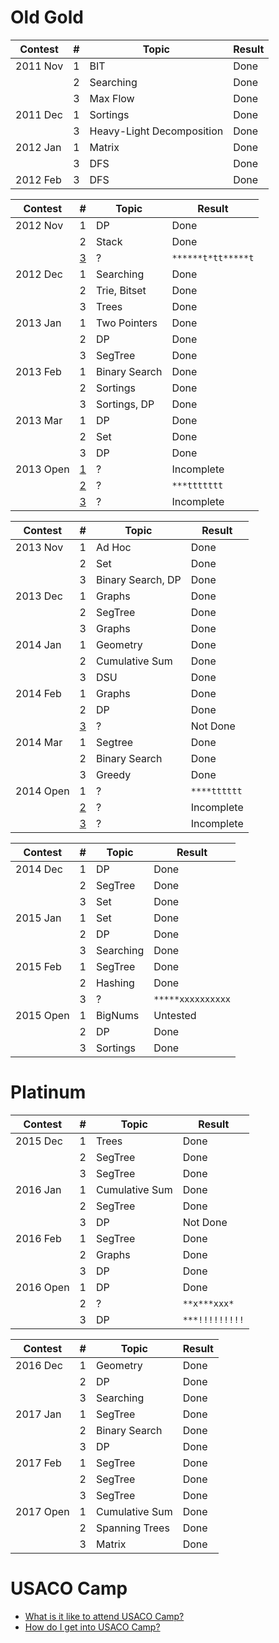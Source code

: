 # Old Gold

| Contest         | #                          | Topic            | Result                 |
| ------------- | ------------------------------------- |---------------| ---------------------- |
| 2011 Nov | 1 | BIT | Done |
| | 2 | Searching | Done |
| | 3 | Max Flow | Done |
| 2011 Dec | 1 | Sortings | Done |
| | 3 | Heavy-Light Decomposition | Done |
| 2012 Jan | 1 | Matrix | Done |
| | 3 | DFS | Done |
| 2012 Feb | 3 | DFS | Done |

| Contest         | #                          | Topic            | Result                 |
| ------------- | ------------------------------------- |---------------| ---------------------- |
| 2012 Nov |  1 | DP | Done |
| |  2 | Stack | Done |
| |  [3](http://www.usaco.org/index.php?page=viewproblem2&cpid=195) | ? | `******t*tt*****t`|
| 2012 Dec |  1 | Searching | Done |
| |  2 | Trie, Bitset | Done |
| |  3 | Trees | Done |
| 2013 Jan |  1 | Two Pointers | Done |
| |  2 | DP | Done |
| |  3 | SegTree | Done |
| 2013 Feb |  1 | Binary Search | Done |
| |  2 | Sortings | Done |
| |  3 | Sortings, DP | Done |
| 2013 Mar |  1 | DP | Done |
| |  2 | Set | Done |
| |  3 | DP | Done |
| 2013 Open | [1](http://www.usaco.org/index.php?page=viewproblem2&cpid=285) | ? | Incomplete |
| |  [2](http://www.usaco.org/index.php?page=viewproblem2&cpid=286) | ? | `***ttttttt` |
| |  [3](http://www.usaco.org/index.php?page=viewproblem2&cpid=287) | ? | Incomplete |

| Contest         | #                          | Topic            | Result                 |
| ------------- | ------------------------------------- |---------------| ---------------------- |
| 2013 Nov |  1 | Ad Hoc | Done |
| |  2 | Set | Done |
| |  3 | Binary Search, DP | Done |
| 2013 Dec |  1 | Graphs | Done |
| |  2 | SegTree | Done |
| |  3 | Graphs | Done |
| 2014 Jan |  1 | Geometry | Done |
| |  2 | Cumulative Sum | Done |
| |  3 | DSU | Done |
| 2014 Feb |  1 | Graphs | Done |
| |  2 | DP | Done |
| |  [3](http://www.usaco.org/index.php?page=viewproblem2&cpid=402) | ? | Not Done |
| 2014 Mar |  1 | Segtree | Done |
| |  2 | Binary Search | Done |
| |  3 | Greedy | Done |
| 2014 Open |  1 | ? | `****tttttt` |
| |  [2](http://www.usaco.org/index.php?page=viewproblem2&cpid=437) | ? | Incomplete |
| |  [3](http://www.usaco.org/index.php?page=viewproblem2&cpid=438) | ? | Incomplete |

| Contest         | #                          | Topic            | Result                 |
| ------------- | ------------------------------------- |---------------| ---------------------- |
| 2014 Dec |  1 | DP | Done |
| |  2 | SegTree | Done |
| |  3 | Set | Done |
| 2015 Jan |  1 | Set | Done |
| |  2 | DP | Done |
| |  3 | Searching | Done |
| 2015 Feb |  1 | SegTree | Done |
| |  2 | Hashing | Done |
| |  3 | ? | `*****xxxxxxxxxx` |
| 2015 Open |  1 | BigNums | Untested |
| |  2 | DP | Done |
| |  3 | Sortings | Done |

# Platinum

| Contest         | #                          | Topic            | Result                 |
| ------------- | ------------------------------------- |---------------| ---------------------- |
| 2015 Dec |  1 | Trees | Done |
| |  2 | SegTree | Done |
|  |  3 | SegTree | Done |
| 2016 Jan |  1 | Cumulative Sum | Done |
|  |  2 | SegTree | Done |
||  3 | DP | Not Done |
| 2016 Feb |  1 | SegTree | Done |
| |  2 | Graphs | Done |
| |  3 | DP | Done |
| 2016 Open |  1 | DP | Done |
| |  2 | ? | `**x***xxx*` |
|  |  3 | DP | `***!!!!!!!!!` |

| Contest         | #                          | Topic            | Result                 |
| ------------- | ------------------------------------- |---------------| ---------------------- |
| 2016 Dec |  1 | Geometry | Done |
|  |  2 | DP | Done |
|  |  3 | Searching | Done |
| 2017 Jan |  1 | SegTree | Done |
| |  2 | Binary Search | Done |
| |  3 | DP | Done |
| 2017 Feb |  1 | SegTree | Done |
| |  2 | SegTree | Done |
| |  3 | SegTree | Done |
| 2017 Open |  1 | Cumulative Sum | Done |
| |  2 | Spanning Trees | Done |
| |  3 | Matrix | Done |

# USACO Camp
  * [What is it like to attend USACO Camp?](https://www.quora.com/What-is-it-like-to-attend-the-USACO-training-camp)
  * [How do I get into USACO Camp?](https://www.quora.com/How-do-I-get-into-the-USACO-training-camp)
